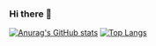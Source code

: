 ### Hi there 👋

<!--
**abdullahalnoman8/abdullahalnoman8** is a ✨ _special_ ✨ repository because its `README.md` (this file) appears on your GitHub profile.


My primary expertise in Java Programming and Full-Stack Engineering. I have worked with Java Spring Framework, Spring Boot, Android Development, Flutter Development.
I worked for around 4 years in the industry. I have strong knowledge in Pattern-Oriented Software Architecture and Design, Data Science, Machine Learning, etc.


Here are some ideas to get you started:

- 🔭 I’m currently working on ...
- 🌱 I’m currently learning ...
- 👯 I’m looking to collaborate on ...
- 🤔 I’m looking for help with ...
- 💬 Ask me about ...
- 📫 How to reach me: ...
- 😄 Pronouns: ...
- ⚡ Fun fact: ...
-->

[![Anurag's GitHub stats](https://github-readme-stats.vercel.app/api?username=abdullahalnoman8)](https://github.com/anuraghazra/github-readme-stats)
[![Top Langs](https://github-readme-stats.vercel.app/api/top-langs/?username=abdullahalnoman8&layout=compact)](https://github.com/anuraghazra/github-readme-stats)
